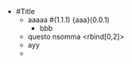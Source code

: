 - #Title 
  - aaaaa #(1.1.1) {aaa}(0.0.1) 
    - bbb <blob>
  - questo nsomma <rbind[0,2]>
  - ayy
  -